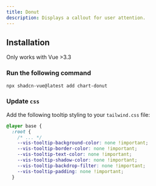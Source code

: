 ```yaml
---
title: Donut
description: Displays a callout for user attention.
---
```



<ComponentPreview name="DonutChartDemo"  /> 

## Installation

<Callout>
Only works with Vue >3.3
</Callout>


<Steps>

### Run the following command

```bash
npx shadcn-vue@latest add chart-donut
```

### Update `css`

Add the following tooltip styling to your `tailwind.css` file:

```css 
@layer base {
  :root {
    /* ... */
    --vis-tooltip-background-color: none !important;
    --vis-tooltip-border-color: none !important;
    --vis-tooltip-text-color: none !important;
    --vis-tooltip-shadow-color: none !important;
    --vis-tooltip-backdrop-filter: none !important;
    --vis-tooltip-padding: none !important;
  }
```
  
</Steps>


